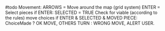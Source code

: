 #todo
Movement:
    ARROWS = Move around the map (grid system)
    ENTER = Select pieces
    if ENTER:
        SELECTED = TRUE
        Check for viable (according to the rules) move choices
    if ENTER & SELECTED & MOVED PIECE:
        ChoiceMade ? OK MOVE, OTHERS TURN : WRONG MOVE, ALERT USER.
